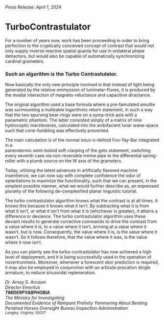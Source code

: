 _Press Release: April 1, 2024_
# TurboContrastulator
For a number of years now, work has been proceeding in order to bring
perfection to the cryptically conceived concept of contrast that would 
not only supply inverse reactive spatial quanta for use in unilateral 
phase detractors, but would also be capable of automatically synchronizing 
cardinal grameters.

### Such an algorithm is the Turbo Contrastulator.

Now basically the only new principle involved is that instead of light 
being generated by the relative emmyssion of luminatar-fluxes, it is produced 
by the modial interaction of magneto-reluctance and capacitive diractance.

The original algorithm used a base formula where a pre-famulated amulite 
was surmounting a malleable logarithmic return statement, in such a way that 
the two spurving bear-rings were on a syma-trick axis with a panametric 
phantom. The latter consisted simply of a matrix of nine hydrocoptic 
marzlevanes, calculated into the ambifacient lunar wane-space such that 
cone-fumbling was effectively prevented.

The main calculation is of the normal lotus-o-deltoid Foo-Yay-Bar integrated in a  
panendermic semi-boloid soft-clarping of the goto statement, switching 
every seventh case via non-reversible tremie pipe to the differential 
spring-roller with a plumb source on the W axis of the grameters.

Today, utilizing the latest advances in artificially flavored machine 
insentience, we can now say with complete confidence the odor of 
opteritations to maximize the functionality, such that we can present, 
in the simplest possible manner, what we would further describe as, 
an expressed plurality of the following de-complexified planar 
linguistic tutorial.

The turbo contrastulator algorithm knows what the contrast is at all times.
It knows this because it knows what it isn’t. By subtracting what it is from
what it isn’t, or what it isn’t from what it is (whichever is greater), it
attains a difference or deviance. The turbo contrastulator algorithm uses these
deviant results to generate corrective commands to drive the contrast from a
value where it is, to a value where it isn’t, arriving at a value where it wasn’t,
but is now. Consequently, the value where it is, is the value where it wasn’t.
So it follows therefore, that the value where it was, is the value where it now isn’t. 

As you can plainly see the turbo-contrastulator has now achieved a high level 
of deployment, and it is being successfully used in the operation of 
novertrunnions. Moreover, whenever a forescent skor prediction is required, 
it may also be employed in conjunction with an articula-procation dingle 
armature, to reduce sinusoidal repleneration.

_Dr. Arney S. Arcasm_    
_Director Emeritus_    
_**TMIDERPYABPHOBIA**_    
_The Ministry for Investigating    
Documented Evidence of Rampant
Prolixity Yammering About Beating
Perished Horses Oversight Bureau
Inspection Administration_    
<sub> _Langley, Virginia, 10037_</sub>

